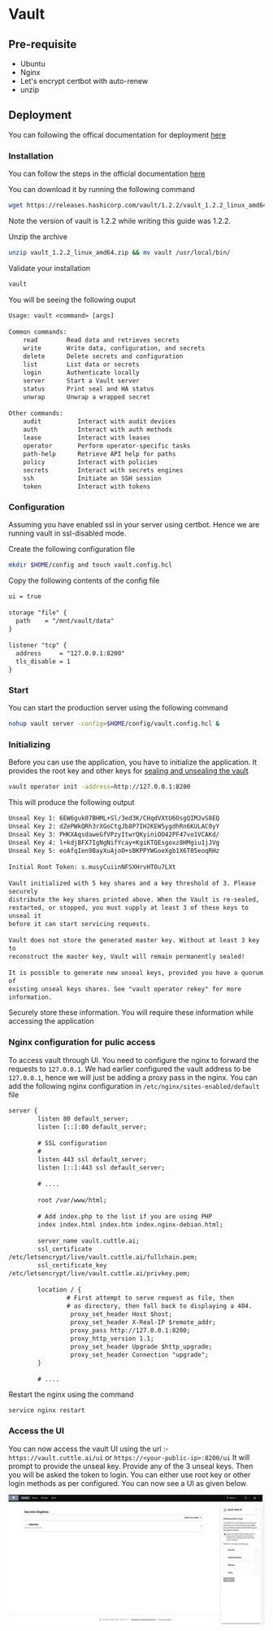 # Vault

## Pre-requisite

- Ubuntu
- Nginx
- Let's encrypt certbot with auto-renew
- unzip

## Deployment

You can following the offical documentation for deployment [here](https://learn.hashicorp.com/vault/getting-started/deploy)

### Installation

You can follow the steps in the official documentation [here](https://learn.hashicorp.com/vault/getting-started/install)

You can download it by running the following command

```sh
wget https://releases.hashicorp.com/vault/1.2.2/vault_1.2.2_linux_amd64.zip
```

Note the version of vault is 1.2.2 while writing this guide was 1.2.2.

Unzip the archive

```sh
unzip vault_1.2.2_linux_amd64.zip && mv vault /usr/local/bin/
```

Validate your installation

```sh
vault
```

You will be seeing the following ouput

```
Usage: vault <command> [args]

Common commands:
    read        Read data and retrieves secrets
    write       Write data, configuration, and secrets
    delete      Delete secrets and configuration
    list        List data or secrets
    login       Authenticate locally
    server      Start a Vault server
    status      Print seal and HA status
    unwrap      Unwrap a wrapped secret

Other commands:
    audit          Interact with audit devices
    auth           Interact with auth methods
    lease          Interact with leases
    operator       Perform operator-specific tasks
    path-help      Retrieve API help for paths
    policy         Interact with policies
    secrets        Interact with secrets engines
    ssh            Initiate an SSH session
    token          Interact with tokens
```

### Configuration

Assuming you have enabled ssl in your server using certbot. Hence we are running vault in ssl-disabled mode.

Create the following configuration file

```sh
mkdir $HOME/config and touch vault.config.hcl
```

Copy the following contents of the config file

```hcl
ui = true

storage "file" {
  path    = "/mnt/vault/data"
}

listener "tcp" {
  address     = "127.0.0.1:8200"
  tls_disable = 1
}
```

### Start

You can start the production server using the following command

```sh
nohup vault server -config=$HOME/config/vault.config.hcl &
```

### Initializing

Before you can use the application, you have to initialize the application. It provides the root key and other keys for [sealing and unsealing the vault](https://www.vaultproject.io/docs/concepts/seal.html)

```sh
vault operator init -address=http://127.0.0.1:8200
```

This will produce the following output

```
Unseal Key 1: 6EW6guk07BHML+Sl/3ed3K/CHqdVXtU6OsgQIMJvS8EQ
Unseal Key 2: dZePWkQRh3rXGoCtgJb8P7IH2KEW5ygdhRn6KULAC0yY
Unseal Key 3: PHKXAqsdaweGfVPzyItwrQKyiniOO42PF47vo1VCAKd/
Unseal Key 4: l+kdjBFX7IgNgNifYcay+KgiKTQEsgoxz8HMgiu1jJVg
Unseal Key 5: eoAfqIen9BayXuAjoO+sBKPPYWGoeXgb1X6T05eoqRHz

Initial Root Token: s.musyCuiinNFSXHrvHTOu7LXt

Vault initialized with 5 key shares and a key threshold of 3. Please securely
distribute the key shares printed above. When the Vault is re-sealed,
restarted, or stopped, you must supply at least 3 of these keys to unseal it
before it can start servicing requests.

Vault does not store the generated master key. Without at least 3 key to
reconstruct the master key, Vault will remain permanently sealed!

It is possible to generate new unseal keys, provided you have a quorum of
existing unseal keys shares. See "vault operator rekey" for more information.
```

Securely store these information. You will require these information while accessing the application

### Nginx configuration for pulic access

To access vault through UI. You need to configure the nginx to forward the requests to `127.0.0.1`. We had earlier configured the vault address to be `127.0.0.1`, hence we will just be adding a proxy pass in the nginx. You can add the following nginx configuration in `/etc/nginx/sites-enabled/default` file

```
server {
        listen 80 default_server;
        listen [::]:80 default_server;

        # SSL configuration
        #
        listen 443 ssl default_server;
        listen [::]:443 ssl default_server;

        # ....

        root /var/www/html;

        # Add index.php to the list if you are using PHP
        index index.html index.htm index.nginx-debian.html;

        server_name vault.cuttle.ai;
        ssl_certificate /etc/letsencrypt/live/vault.cuttle.ai/fullchain.pem;
        ssl_certificate_key /etc/letsencrypt/live/vault.cuttle.ai/privkey.pem;

        location / {
                # First attempt to serve request as file, then
                # as directory, then fall back to displaying a 404.
                 proxy_set_header Host $host;
                 proxy_set_header X-Real-IP $remote_addr;
                 proxy_pass http://127.0.0.1:8200;
                 proxy_http_version 1.1;
                 proxy_set_header Upgrade $http_upgrade;
                 proxy_set_header Connection "upgrade";
        }

        # ....

```

Restart the nginx using the command

```sh
service nginx restart
```

### Access the UI

You can now access the vault UI using the url :- `https://vault.cuttle.ai/ui` or `https://<your-public-ip>:8200/ui`
It will prompt to provide the unseal key. Provide any of the 3 unseal keys. Then you will be asked the token to login. You can either use root key or other login methods as per configured.
You can now see a UI as given below.

![Vault UI](vault-ui.jpg)
